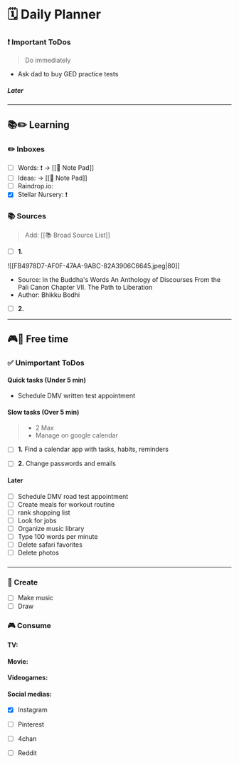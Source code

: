 # 🗓 Daily Planner

### ❗️ Important ToDos

> Do immediately

- Ask dad to buy GED practice tests

##### Later

#### 
___

## **📚✏️ Learning**

### ✏️ Inboxes

- [ ] Words: ❗ -> [[📝 Note Pad]]
- [ ] Ideas:  -> [[📝 Note Pad]]
- [ ] Raindrop.io: 
- [x] Stellar Nursery: ❗️

### 📚 Sources

> Add: [[📚 Broad Source List]]

- [ ] **1.** 

![[FB4978D7-AF0F-47AA-9ABC-82A3906C6645.jpeg|80]]
- Source: In the Buddha's Words An Anthology of Discourses From the Pali Canon Chapter VII. The Path to Liberation
- Author: Bhikku Bodhi

- [ ] **2.**

 ___
 
## **🎮🎨 Free time**

### ✅ Unimportant ToDos

#### Quick tasks (Under 5 min)

- Schedule DMV written test appointment

#### Slow tasks (Over 5 min)

> - 2 Max
> - Manage on google calendar

- [ ] **1.** Find a calendar app with tasks, habits, reminders

- [ ] **2.** Change passwords and emails

#### Later
- [ ] Schedule DMV road test appointment
- [ ] Create meals for workout routine
- [ ] rank shopping list
- [ ] Look for jobs
- [ ] Organize music library 
- [ ] Type 100 words per minute
- [ ] Delete safari favorites 
- [ ] Delete photos

### 
 ___
### 🎨 Create

- [ ] Make music
- [ ] Draw

### 🎮 Consume

#### TV:


#### Movie: 


#### Videogames:



#### Social medias:

- [x] Instagram
- [ ] Pinterest
- [ ] 4chan
- [ ] Reddit

